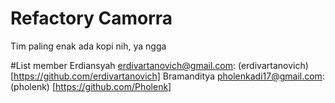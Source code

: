 # Refactory Camorra
Tim paling enak ada kopi nih, ya ngga



#List member
Erdiansyah <erdivartanovich@gmail.com>: (erdivartanovich) [https://github.com/erdivartanovich]
Bramanditya <pholenkadi17@gmail.com>: (pholenk) [https://github.com/Pholenk]
